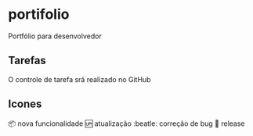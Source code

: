 # portifolio
Portfólio para desenvolvedor

## Tarefas

O controle de tarefa srá realizado no GitHub

## Icones

:package: nova funcionalidade
:up: atualização
:beatle: correção de bug
:checkered_flag: release